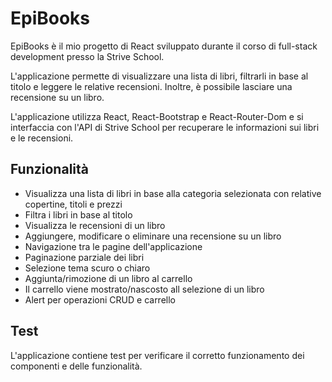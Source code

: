 # EpiBooks

EpiBooks è il mio progetto di React sviluppato durante il corso di full-stack development presso la Strive School.

L'applicazione permette di visualizzare una lista di libri, filtrarli in base al titolo e leggere le relative recensioni. Inoltre, è possibile lasciare una recensione su un libro.

L'applicazione utilizza React, React-Bootstrap e React-Router-Dom e si interfaccia con l'API di Strive School per recuperare le informazioni sui libri e le recensioni.

## Funzionalità

- Visualizza una lista di libri in base alla categoria selezionata con relative copertine, titoli e prezzi
- Filtra i libri in base al titolo
- Visualizza le recensioni di un libro
- Aggiungere, modificare o eliminare una recensione su un libro
- Navigazione tra le pagine dell'applicazione
- Paginazione parziale dei libri
- Selezione tema scuro o chiaro
- Aggiunta/rimozione di un libro al carrello
- Il carrello viene mostrato/nascosto all selezione di un libro
- Alert per operazioni CRUD e carrello

## Test

L'applicazione contiene test per verificare il corretto funzionamento dei componenti e delle funzionalità.
